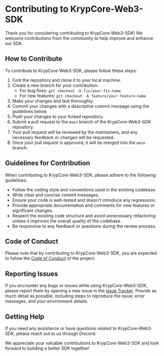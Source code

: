 # Contributing to KrypCore-Web3-SDK

Thank you for considering contributing to KrypCore-Web3-SDK! We welcome contributions from the community to help improve and enhance our SDK.

## How to Contribute

To contribute to KrypCore-Web3-SDK, please follow these steps:

1. Fork the repository and clone it to your local machine.
2. Create a new branch for your contribution:
   - For bug fixes: `git checkout -b fix/your-fix-name`
   - For new features: `git checkout -b feature/your-feature-name`
3. Make your changes and test thoroughly.
4. Commit your changes with a descriptive commit message using the guidelines below.
5. Push your changes to your forked repository.
6. Submit a pull request to the `main` branch of the KrypCore-Web3-SDK repository.
7. Your pull request will be reviewed by the maintainers, and any necessary feedback or changes will be requested.
8. Once your pull request is approved, it will be merged into the `main` branch.

## Guidelines for Contribution

When contributing to KrypCore-Web3-SDK, please adhere to the following guidelines:

- Follow the coding style and conventions used in the existing codebase.
- Write clear and concise commit messages.
- Ensure your code is well-tested and doesn't introduce any regressions.
- Provide appropriate documentation and comments for new features or significant changes.
- Respect the existing code structure and avoid unnecessary refactoring unless it improves the overall quality of the codebase.
- Be responsive to any feedback or questions during the review process.

## Code of Conduct

Please note that by contributing to KrypCore-Web3-SDK, you are expected to follow the [Code of Conduct](CODE_OF_CONDUCT.md) of the project.

## Reporting Issues

If you encounter any bugs or issues while using KrypCore-Web3-SDK, please report them by opening a new issue in the [Issue Tracker](link-to-issue-tracker). Provide as much detail as possible, including steps to reproduce the issue, error messages, and your environment details.

## Getting Help

If you need any assistance or have questions related to KrypCore-Web3-SDK, please reach out to us through Discord.

We appreciate your valuable contributions to KrypCore-Web3-SDK and look forward to building a better SDK together!